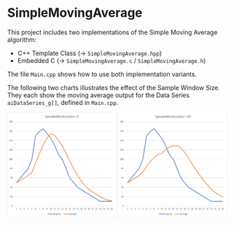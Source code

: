 # SimpleMovingAverage

This project includes two implementations of the Simple Moving Average algorithm:

- C++ Template Class (-> `SimpleMovingAverage.hpp`)
- Embedded C (-> `SimpleMovingAverage.c` / `SimpleMovingAverage.h`)

The file `Main.cpp` shows how to use both implementation variants.

The following two charts illustrates the effect of the Sample Window Size. They each show the moving average output for the Data Series `aiDataSeries_g[]`, defined in `Main.cpp`.

![\[Effect of Sample Window Size\]](DataSeries_001.png)


